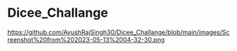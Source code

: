 # Dicee_Challange
https://github.com/AyushRajSingh30/Dicee_Challange/blob/main/images/Screenshot%20from%202023-05-13%2004-32-30.png

